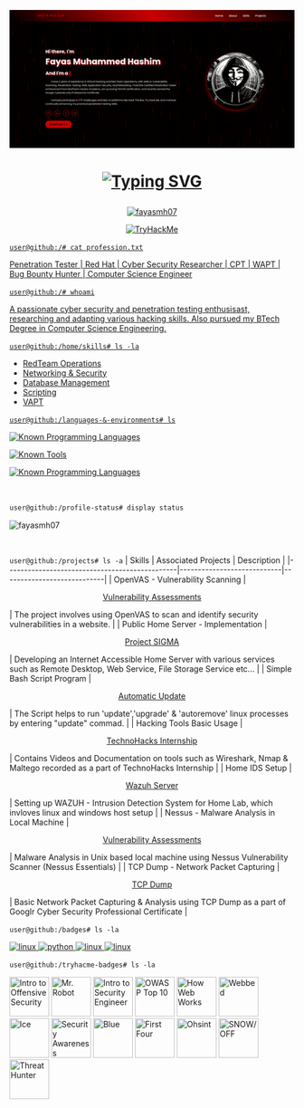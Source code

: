 <!--
**fayasmh07/fayasmh07** is a ✨ _special_ ✨ repository because its `README.md` (this file) appears on your GitHub profile.
-->

![MasterHead](preview.gif)

<h1>
    <p align="center">
      <a href="https://git.io/typing-svg"><img src="https://readme-typing-svg.demolab.com?font=Exo&weight=700&size=35&duration=2500&pause=1000&color=F7F7F7&center=true&vCenter=true&random=false&width=500&height=60&lines=Hi+there+%F0%9F%91%8B%F0%9F%8F%BB;I'm+Fayas+Muhammed+Hashim" alt="Typing SVG" />
      </a>
    </p>
</h1>

<p align="center">
    <a href="https://github.com/ryo-ma/github-profile-trophy"><img src="https://github-profile-trophy.vercel.app/?username=fayasmh07" alt="fayasmh07"/></a>
</p>


<p align="center">
  <a href="https://tryhackme.com/p/metahustler99" target="_blank" rel="noreferrer">
      <img src="https://tryhackme-badges.s3.amazonaws.com/M3T4HUS7LER.png" alt="TryHackMe">
</p>

`user@github:/# cat profession.txt`

Penetration Tester | Red Hat | Cyber Security Researcher | CPT | WAPT | Bug Bounty Hunter | Computer Science Engineer

`user@github:/# whoami`

A passionate cyber security and penetration testing enthusisast, researching and adapting various hacking skills. Also pursued my BTech Degree in Computer Science Engineering.

`user@github:/home/skills# ls -la`
- RedTeam Operations
- Networking & Security
- Database Management
- Scripting
- VAPT


`user@github:/languages-&-environments# ls`

<!-- known languages -->

[![Known Programming Languages](https://skillicons.dev/icons?i=bash,linux,mysql,py,cpp,html,js)](https://skillicons.dev)

<!-- known tools -->

[![Known Tools](https://skillicons.dev/icons?i=androidstudio,figma,grafana,notion,pycharm,vim,vscode,git,docker,arduino)](https://skillicons.dev)

<!-- known operating systems & environnments -->

[![Known Programming Languages](https://skillicons.dev/icons?i=kali,ubuntu,debian,windows,mint,raspberrypi,arch)](https://skillicons.dev)

&nbsp;

`user@github:/profile-status# display status`
<p>
    <img align="center" src="https://github-readme-streak-stats.herokuapp.com/?user=fayasmh07&count_private=true&theme=github-dark-dimmed&border_radius=10" alt="fayasmh07" />
</p>

&nbsp;

`user@github:/projects# ls -a`
| Skills                                        | Associated Projects        | Description                |
|-----------------------------------------------|----------------------------|----------------------------|
| OpenVAS - Vulnerability Scanning              | <p align="center"> <a href="https://github.com/fayasmh07/Vulnerability-Assessments" > Vulnerability Assessments </a> </p> | The project involves using OpenVAS to scan and identify security vulnerabilities in a website. |
| Public Home Server - Implementation           | <p align="center"> <a href="https://github.com/fayasmh07/Project-SIGMA" > Project SIGMA </a> </p> | Developing an Internet Accessible Home Server with various services such as Remote Desktop, Web Service, File Storage Service etc... |
| Simple Bash Script Program                    | <p align="center"> <a href="https://github.com/fayasmh07/Automatic-Update" > Automatic Update </a> </p> | The Script helps to run 'update','upgrade' & 'autoremove' linux processes by entering "update" commad. |
| Hacking Tools Basic Usage                     | <p align="center"> <a href="https://github.com/fayasmh07/Techno-Hacks-Inetrnship" > TechnoHacks Internship </a> </p> | Contains Videos and Documentation on tools such as Wireshark, Nmap & Maltego recorded as a part of TechnoHacks Internship |
| Home IDS Setup                                | <p align="center"> <a href="https://github.com/fayasmh07/Wazuh-Server" > Wazuh Server </a> </p> | Setting up WAZUH - Intrusion Detection System for Home Lab, which invloves linux and windows host setup |
| Nessus - Malware Analysis in Local Machine    | <p align="center"> <a href="https://github.com/fayasmh07/Vulnerability-Assessments" > Vulnerability Assessments </a> </p> | Malware Analysis in Unix based local machine using Nessus Vulnerability Scanner (Nessus Essentials) |
| TCP Dump - Network Packet Capturing           | <p align="center"> <a href="https://github.com/fayasmh07/Analysis-Projects/blob/main/TCP-Dump" > TCP Dump </a> </p> | Basic Network Packet Capturing & Analysis using TCP Dump as a part of Googlr Cyber Security Professional Certificate |

<!-- achieved badges -->

`user@github:/badges# ls -la`
<p align="left">
  <a href="https://www.credly.com/badges/7000ce34-b108-4508-b74d-9ddf84f06c1e/public_url" target="_blank" rel="noreferrer">
    <img src="https://images.credly.com/size/110x110/images/054913b2-e271-49a2-a1a4-9bf1c1f9a404/CyberEssentials.png" alt="linux" width="60" height="60" style="margin-right: 20px title="Cyber Security Essentials";"/>
  </a>
  <a href="https://www.credly.com/badges/550e5f13-e3d7-4498-8e11-d258ebb199a5/public_url" target="_blank" rel="noreferrer">
    <img src="https://images.credly.com/size/340x340/images/af8c6b4e-fc31-47c4-8dcb-eb7a2065dc5b/I2CS__1_.png" alt="python" width="60" height="60" style="margin-right: 20px title="Introduction to Cyber Security";"/>
  </a>
  <a href="https://www.credly.com/badges/f0d627ab-2ac2-4aa6-85af-36b477907fba/public_url" target="_blank" rel="noreferrer">
    <img src="https://images.credly.com/size/340x340/images/9180921d-4a13-429e-9357-6f9706a554f0/image.png" alt="linux" width="60" height="60" style="margin-right: 20px title="ISC2 Candidate";"/>
  </a>
  <a href="https://www.credly.com/badges/920fb13a-a1b1-414f-8d10-348ac1cbdee8/public_url" target="_blank" rel="noreferrer">
    <img src="https://images.credly.com/size/110x110/images/0bf0f2da-a699-4c82-82e2-56dcf1f2e1c7/image.png" alt="linux" width="60" height="60" style="margin-right: 20px title="Google Cyber Security Professional";"/>
  </a>
</p>


`user@github:/tryhacme-badges# ls -la`
<p align="left">
  <a>
    <img src="https://tryhackme.com/img/badges/introtooffensivesecurity.svg" width="70" height="70" title="Intro to Offensive Security";"/>
  </a>
  <a>
    <img src="https://tryhackme.com/img/badges/mrrobot.svg" width="70" height="70" title="Mr. Robot";;"/>
  </a>
  <a>
    <img src="https://tryhackme.com/img/badges/introtosecurityengineering.svg" width="70" height="70" title="Intro to Security Engineer";;"/>
  </a>
  <a>
    <img src="https://tryhackme.com/img/badges/owasptop10.svg" width="70" height="70" title="OWASP Top 10";;"/>
  </a>
  <a>
    <img src="https://tryhackme.com/img/badges/howthewebworks.svg" width="70" height="70" title="How Web Works";;"/>
  </a>
  <a>
    <img src="https://tryhackme.com/img/badges/webbed.svg" width="70" height="70" title="Webbed";;"/>
  </a>
  <a>
    <img src="https://tryhackme.com/img/badges/ice.svg" width="70" height="70" title="Ice";;"/>
  </a>
  <a>
    <img src="https://tryhackme.com/img/badges/securityawareness.svg" width="70" height="70" title="Security Awareness";;"/>
  </a>
  <a>
    <img src="https://tryhackme.com/img/badges/blue.svg" width="70" height="70" title="Blue";;"/>
  </a>
  <a>
    <img src="https://tryhackme.com/img/badges/firstfour.svg" width="70" height="70" title="First Four";;"/>
  </a>
  <a>
    <img src="https://tryhackme.com/img/badges/ohsint.svg" width="70" height="70" title="Ohsint";;"/>
  </a>
  <a>
    <img src="https://tryhackme.com/img/badges/aoc5sidequest2.svg" width="70" height="70" title="SNOW/OFF";;"/>
  </a>
  <a>
    <img src="https://tryhackme.com/img/badges/threathunting.svg" width="70" height="70" title="Threat Hunter";;"/>
  </a>
</p>







